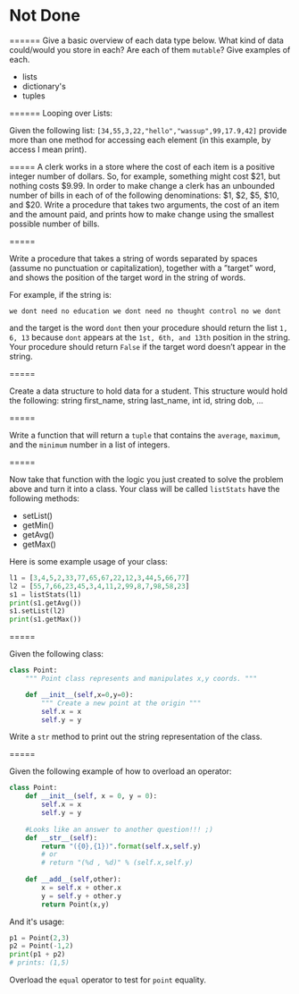 # Not Done

======
Give a basic overview of each data type below. What kind of data could/would you store in each? Are each of them `mutable`? Give examples of each.
- lists
- dictionary's
- tuples

======
Looping over Lists:

Given the following list: `[34,55,3,22,"hello","wassup",99,17.9,42]` provide more than one 
method for accessing each element (in this example, by access I mean print). 

=====
A clerk works in a store where the cost of each item is a positive integer number of dollars.
So, for example, something might cost $21, but nothing costs $9.99. In order to make change
a clerk has an unbounded number of bills in each of of the following denominations: $1, $2,
$5, $10, and $20. Write a procedure that takes two arguments, the cost of an item and the
amount paid, and prints how to make change using the smallest possible number of bills.

=====

Write a procedure that takes a string of words separated by spaces (assume no punctuation
or capitalization), together with a ”target” word, and shows the position of the target word
in the string of words. 

For example, if the string is:
```
we dont need no education we dont need no thought control no we dont
```

and the target is the word `dont` then your procedure should return the list `1, 6, 13` because
`dont` appears at the `1st, 6th, and 13th` position in the string. Your procedure should return 
`False` if the target word doesn’t appear in the string.

=====

Create a data structure to hold data for a student. This structure would hold the following:
string first_name, string last_name, int id, string dob, ...

=====

Write a function that will return a `tuple` that contains the `average`, `maximum`, and the `minimum` number in a list of integers.

=====

Now take that function with the logic you just created to solve the problem above and turn it into a class. Your class will be called `listStats` have the following methods:

- setList()
- getMin()
- getAvg()
- getMax()

Here is some example usage of your class:

```python
l1 = [3,4,5,2,33,77,65,67,22,12,3,44,5,66,77]
l2 = [55,7,66,23,45,3,4,11,2,99,8,7,98,58,23]
s1 = listStats(l1)
print(s1.getAvg()) 
s1.setList(l2)
print(s1.getMax())
```
=====

Given the following class:

```python
class Point:
    """ Point class represents and manipulates x,y coords. """

    def __init__(self,x=0,y=0):
        """ Create a new point at the origin """
        self.x = x
        self.y = y
```

Write a `str` method to print out the string representation of the class.

=====

Given the following example of how to overload an operator:
```python
class Point:
    def __init__(self, x = 0, y = 0):
        self.x = x
        self.y = y
    
    #Looks like an answer to another question!!! ;)
    def __str__(self):
        return "({0},{1})".format(self.x,self.y)
        # or
        # return "(%d , %d)" % (self.x,self.y)
    
    def __add__(self,other):
        x = self.x + other.x
        y = self.y + other.y
        return Point(x,y)
```
And it's usage:

```python
p1 = Point(2,3)
p2 = Point(-1,2)
print(p1 + p2)
# prints: (1,5)
```
Overload the `equal` operator to test for `point` equality.
